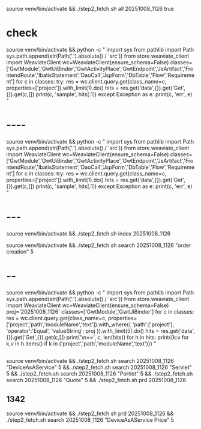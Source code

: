 source venv/bin/activate && ./step2_fetch.sh all 20251008_1126 true

# check 
source venv/bin/activate && python -c "
import sys
from pathlib import Path
sys.path.append(str(Path('.').absolute() / 'src'))
from store.weaviate_client import WeaviateClient
wc=WeaviateClient(ensure_schema=False)
classes=['GwtModule','GwtUiBinder','GwtActivityPlace','GwtEndpoint','JsArtifact','FrontendRoute','IbatisStatement','DaoCall','JspForm','DbTable','Flow','Requirement']
for c in classes:
    try:
        res = wc.client.query.get(class_name=c, properties=['project']).with_limit(1).do()
        hits = res.get('data',{}).get('Get',{}).get(c,[])
        print(c, 'sample', hits[:1])
    except Exception as e:
        print(c, 'err', e)
"

# ----

source venv/bin/activate && python -c "
import sys
from pathlib import Path
sys.path.append(str(Path('.').absolute() / 'src'))
from store.weaviate_client import WeaviateClient
wc=WeaviateClient(ensure_schema=False)
classes=['GwtModule','GwtUiBinder','GwtActivityPlace','GwtEndpoint','JsArtifact','FrontendRoute','IbatisStatement','DaoCall','JspForm','DbTable','Flow','Requirement']
for c in classes:
    try:
        res = wc.client.query.get(class_name=c, properties=['project']).with_limit(1).do()
        hits = res.get('data',{}).get('Get',{}).get(c,[])
        print(c, 'sample', hits[:1])
    except Exception as e:
        print(c, 'err', e)
"
# ---
source venv/bin/activate && ./step2_fetch.sh index 20251008_1126

source venv/bin/activate && ./step2_fetch.sh search 20251008_1126 "order creation" 5

# --
source venv/bin/activate && python -c "
import sys
from pathlib import Path
sys.path.append(str(Path('.').absolute() / 'src'))
from store.weaviate_client import WeaviateClient
wc=WeaviateClient(ensure_schema=False)
proj='20251008_1126'
classes=['GwtModule','GwtUiBinder']
for c in classes:
    res = wc.client.query.get(class_name=c, properties=['project','path','moduleName','text']).with_where({
        'path':['project'], 'operator':'Equal', 'valueString': proj
    }).with_limit(5).do()
    hits = res.get('data',{}).get('Get',{}).get(c,[])
    print('\n==', c, len(hits))
    for h in hits:
        print({k:v for k,v in h.items() if k in ('project','path','moduleName','text')})
"

## 
source venv/bin/activate && ./step2_fetch.sh search 20251008_1126 "DeviceAsAService" 5 && ./step2_fetch.sh search 20251008_1126 "Servlet" 5 && ./step2_fetch.sh search 20251008_1126 "Portlet" 5 && ./step2_fetch.sh search 20251008_1126 "Quote" 5 && ./step2_fetch.sh prd 20251008_1126

## 1342
source venv/bin/activate && ./step2_fetch.sh prd 20251008_1126 && ./step2_fetch.sh search 20251008_1126 "DeviceAsAService Price" 5
